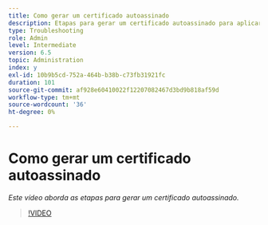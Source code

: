 ```yaml
---
title: Como gerar um certificado autoassinado
description: Etapas para gerar um certificado autoassinado para aplicar SSL
type: Troubleshooting
role: Admin
level: Intermediate
version: 6.5
topic: Administration
index: y
exl-id: 10b9b5cd-752a-464b-b38b-c73fb31921fc
duration: 101
source-git-commit: af928e60410022f12207082467d3bd9b818af59d
workflow-type: tm+mt
source-wordcount: '36'
ht-degree: 0%

---
```


# Como gerar um certificado autoassinado

*Este vídeo aborda as etapas para gerar um certificado autoassinado.*

>[!VIDEO](https://video.tv.adobe.com/v/335539?quality=12&learn=on)
